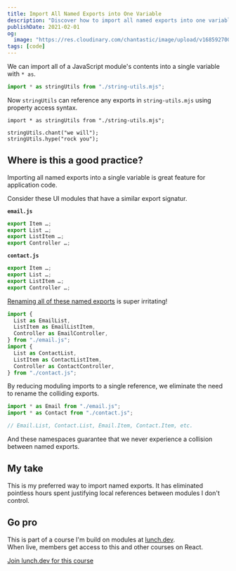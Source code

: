 ```yaml
---
title: Import All Named Exports into One Variable
description: "Discover how to import all named exports into one variable using *. Learn its benefits in application code, and how it can prevent export name collisions."
publishDate: 2021-02-01
og:
  image: "https://res.cloudinary.com/chantastic/image/upload/v1685927001/chan.dev/import-all-named-exports-into-one-variable.jpg"
tags: [code]
---
```


We can import all of a JavaScript module's contents into a single variable with `* as`.

```js
import * as stringUtils from "./string-utils.mjs";
```

Now `stringUtils` can reference any exports in `string-utils.mjs` using property access syntax.

```js/2-3
import * as stringUtils from "./string-utils.mjs";

stringUtils.chant("we will");
stringUtils.hype("rock you");
```

## Where is this a good practice?

Importing all named exports into a single variable is great feature for application code.

Consider these UI modules that have a similar export signatur.

**`email.js`**

```js
export Item …;
export List …;
export ListItem …;
export Controller …;
```

**`contact.js`**

```js
export Item …;
export List …;
export ListItem …;
export Controller …;
```

[Renaming all of these named exports](../import-and-rename-named-exports/) is super irritating!

```js
import {
  List as EmailList,
  ListItem as EmailListItem,
  Controller as EmailController,
} from "./email.js";
import {
  List as ContactList,
  ListItem as ContactListItem,
  Controller as ContactController,
} from "./contact.js";
```

By reducing moduling imports to a single reference, we eliminate the need to rename the colliding exports.

```js
import * as Email from "./email.js";
import * as Contact from "./contact.js";

// Email.List, Contact.List, Email.Item, Contact.Item, etc.
```

And these namespaces guarantee that we never experience a collision between named exports.

## My take

This is my preferred way to import named exports. It has eliminated pointless hours spent justifying local references between modules I don't control.

## Go pro

This is part of a course I'm build on modules at [lunch.dev](https://www.lunch.dev).  
When live, members get access to this and other courses on React.

<script src="https://cdn.podia.com/embeds.js" async="async"></script>
<a
href="https://www.lunch.dev/member" data-podia-embed="button" data-text="Join lunch.dev for this course">Join lunch.dev for this course</a>